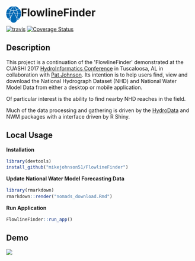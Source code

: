 # FlowlineFinder <img src=".github/img/ff_logo.png" width=40 align="left" />

[![travis](https://travis-ci.org/mikejohnson51/FlowlineFinder.svg?branch=master)](https://travis-ci.org/mikejohnson51/FlowlineFinder.svg?branch=master) [![Coverage Status](https://coveralls.io/repos/github/mikejohnson51/FlowlineFinder/badge.svg?branch=master)](https://coveralls.io/github/mikejohnson51/FlowlineFinder?branch=master)

## Description

This project is a continuation of the 'FlowlineFinder' demonstrated at the CUASHI 2017 [HydroInformatics Conference](https://www.cuahsi.org/uploads/pages/img/2017_Hydroinformatics_Program_-_Online_Version.pdf) in Tuscaloosa, AL in collaboration with [Pat Johnson](http://pjohns.github.io/pjohns). Its intention is to help users find, view and download the National Hydrograph Dataset (NHD) and National Water Model Data from either a desktop or mobile application.

Of particular interest is the ability to find nearby NHD reaches in the field.

Much of the data processing and gathering is driven by the [HydroData](http://mikejohnson51.github.io/HydroData/) and NWM packages with a interface driven by R Shiny.

## Local Usage

**Installation**

```R
library(devtools)
install_github("mikejohnson51/FlowlineFinder")
```

**Update National Water Model Forecasting Data**

```R
library(rmarkdown)
rmarkdown::render("nomads_download.Rmd")
```

**Run Application**

```R
FlowlineFinder::run_app()
```

## Demo

![](.github/img/flowline_finder.gif)
